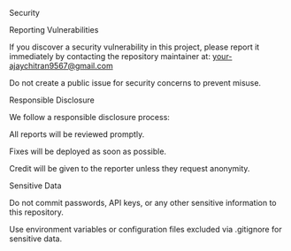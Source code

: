 Security

Reporting Vulnerabilities

If you discover a security vulnerability in this project, please report it immediately by contacting the repository maintainer at:
your-ajaychitran9567@gmail.com

Do not create a public issue for security concerns to prevent misuse.

Responsible Disclosure

We follow a responsible disclosure process:

All reports will be reviewed promptly.

Fixes will be deployed as soon as possible.

Credit will be given to the reporter unless they request anonymity.


Sensitive Data

Do not commit passwords, API keys, or any other sensitive information to this repository.

Use environment variables or configuration files excluded via .gitignore for sensitive data.
